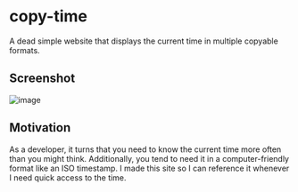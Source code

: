 # copy-time

A dead simple website that displays the current time in multiple copyable formats.

## Screenshot

![image](https://github.com/devkevbot/copy-time/assets/31908183/1418fbe0-7502-4288-8c44-dcb570451746)

## Motivation

As a developer, it turns that you need to know the current time more often than you might think. Additionally,
you tend to need it in a computer-friendly format like an ISO timestamp. I made this site so I can reference it
whenever I need quick access to the time.
